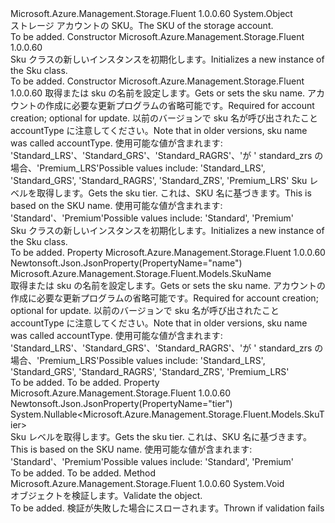 <Type Name="Sku" FullName="Microsoft.Azure.Management.Storage.Fluent.Models.Sku">
  <TypeSignature Language="C#" Value="public class Sku" />
  <TypeSignature Language="ILAsm" Value=".class public auto ansi beforefieldinit Sku extends System.Object" />
  <TypeSignature Language="DocId" Value="T:Microsoft.Azure.Management.Storage.Fluent.Models.Sku" />
  <TypeSignature Language="VB.NET" Value="Public Class Sku" />
  <TypeSignature Language="F#" Value="type Sku = class" />
  <AssemblyInfo>
    <AssemblyName>Microsoft.Azure.Management.Storage.Fluent</AssemblyName>
    <AssemblyVersion>1.0.0.60</AssemblyVersion>
  </AssemblyInfo>
  <Base>
    <BaseTypeName>System.Object</BaseTypeName>
  </Base>
  <Interfaces />
  <Docs>
    <summary>
            <span data-ttu-id="420e1-101">ストレージ アカウントの SKU。</span><span class="sxs-lookup"><span data-stu-id="420e1-101">The SKU of the storage account.</span></span>
            </summary>
    <remarks>To be added.</remarks>
  </Docs>
  <Members>
    <Member MemberName=".ctor">
      <MemberSignature Language="C#" Value="public Sku ();" />
      <MemberSignature Language="ILAsm" Value=".method public hidebysig specialname rtspecialname instance void .ctor() cil managed" />
      <MemberSignature Language="DocId" Value="M:Microsoft.Azure.Management.Storage.Fluent.Models.Sku.#ctor" />
      <MemberSignature Language="VB.NET" Value="Public Sub New ()" />
      <MemberType>Constructor</MemberType>
      <AssemblyInfo>
        <AssemblyName>Microsoft.Azure.Management.Storage.Fluent</AssemblyName>
        <AssemblyVersion>1.0.0.60</AssemblyVersion>
      </AssemblyInfo>
      <Parameters />
      <Docs>
        <summary>
            <span data-ttu-id="420e1-102">Sku クラスの新しいインスタンスを初期化します。</span><span class="sxs-lookup"><span data-stu-id="420e1-102">Initializes a new instance of the Sku class.</span></span>
            </summary>
        <remarks>To be added.</remarks>
      </Docs>
    </Member>
    <Member MemberName=".ctor">
      <MemberSignature Language="C#" Value="public Sku (Microsoft.Azure.Management.Storage.Fluent.Models.SkuName name, Nullable&lt;Microsoft.Azure.Management.Storage.Fluent.Models.SkuTier&gt; tier = null);" />
      <MemberSignature Language="ILAsm" Value=".method public hidebysig specialname rtspecialname instance void .ctor(valuetype Microsoft.Azure.Management.Storage.Fluent.Models.SkuName name, valuetype System.Nullable`1&lt;valuetype Microsoft.Azure.Management.Storage.Fluent.Models.SkuTier&gt; tier) cil managed" />
      <MemberSignature Language="DocId" Value="M:Microsoft.Azure.Management.Storage.Fluent.Models.Sku.#ctor(Microsoft.Azure.Management.Storage.Fluent.Models.SkuName,System.Nullable{Microsoft.Azure.Management.Storage.Fluent.Models.SkuTier})" />
      <MemberSignature Language="VB.NET" Value="Public Sub New (name As SkuName, Optional tier As Nullable(Of SkuTier) = null)" />
      <MemberSignature Language="F#" Value="new Microsoft.Azure.Management.Storage.Fluent.Models.Sku : Microsoft.Azure.Management.Storage.Fluent.Models.SkuName * Nullable&lt;Microsoft.Azure.Management.Storage.Fluent.Models.SkuTier&gt; -&gt; Microsoft.Azure.Management.Storage.Fluent.Models.Sku" Usage="new Microsoft.Azure.Management.Storage.Fluent.Models.Sku (name, tier)" />
      <MemberType>Constructor</MemberType>
      <AssemblyInfo>
        <AssemblyName>Microsoft.Azure.Management.Storage.Fluent</AssemblyName>
        <AssemblyVersion>1.0.0.60</AssemblyVersion>
      </AssemblyInfo>
      <Parameters>
        <Parameter Name="name" Type="Microsoft.Azure.Management.Storage.Fluent.Models.SkuName" />
        <Parameter Name="tier" Type="System.Nullable&lt;Microsoft.Azure.Management.Storage.Fluent.Models.SkuTier&gt;" />
      </Parameters>
      <Docs>
        <param name="name"><span data-ttu-id="420e1-103">取得または sku の名前を設定します。</span><span class="sxs-lookup"><span data-stu-id="420e1-103">Gets or sets the sku name.</span></span> <span data-ttu-id="420e1-104">アカウントの作成に必要な更新プログラムの省略可能です。</span><span class="sxs-lookup"><span data-stu-id="420e1-104">Required for account creation; optional for update.</span></span> <span data-ttu-id="420e1-105">以前のバージョンで sku 名が呼び出されたこと accountType に注意してください。</span><span class="sxs-lookup"><span data-stu-id="420e1-105">Note that in older versions, sku name was called accountType.</span></span> <span data-ttu-id="420e1-106">使用可能な値が含まれます: 'Standard_LRS'、'Standard_GRS'、'Standard_RAGRS'、'が ' standard_zrs の場合、'Premium_LRS'</span><span class="sxs-lookup"><span data-stu-id="420e1-106">Possible values include: 'Standard_LRS', 'Standard_GRS', 'Standard_RAGRS', 'Standard_ZRS', 'Premium_LRS'</span></span></param>
        <param name="tier"><span data-ttu-id="420e1-107">Sku レベルを取得します。</span><span class="sxs-lookup"><span data-stu-id="420e1-107">Gets the sku tier.</span></span> <span data-ttu-id="420e1-108">これは、SKU 名に基づきます。</span><span class="sxs-lookup"><span data-stu-id="420e1-108">This is based on the SKU name.</span></span> <span data-ttu-id="420e1-109">使用可能な値が含まれます: 'Standard'、'Premium'</span><span class="sxs-lookup"><span data-stu-id="420e1-109">Possible values include: 'Standard', 'Premium'</span></span></param>
        <summary>
            <span data-ttu-id="420e1-110">Sku クラスの新しいインスタンスを初期化します。</span><span class="sxs-lookup"><span data-stu-id="420e1-110">Initializes a new instance of the Sku class.</span></span>
            </summary>
        <remarks>To be added.</remarks>
      </Docs>
    </Member>
    <Member MemberName="Name">
      <MemberSignature Language="C#" Value="public Microsoft.Azure.Management.Storage.Fluent.Models.SkuName Name { get; set; }" />
      <MemberSignature Language="ILAsm" Value=".property instance valuetype Microsoft.Azure.Management.Storage.Fluent.Models.SkuName Name" />
      <MemberSignature Language="DocId" Value="P:Microsoft.Azure.Management.Storage.Fluent.Models.Sku.Name" />
      <MemberSignature Language="VB.NET" Value="Public Property Name As SkuName" />
      <MemberSignature Language="F#" Value="member this.Name : Microsoft.Azure.Management.Storage.Fluent.Models.SkuName with get, set" Usage="Microsoft.Azure.Management.Storage.Fluent.Models.Sku.Name" />
      <MemberType>Property</MemberType>
      <AssemblyInfo>
        <AssemblyName>Microsoft.Azure.Management.Storage.Fluent</AssemblyName>
        <AssemblyVersion>1.0.0.60</AssemblyVersion>
      </AssemblyInfo>
      <Attributes>
        <Attribute>
          <AttributeName>Newtonsoft.Json.JsonProperty(PropertyName="name")</AttributeName>
        </Attribute>
      </Attributes>
      <ReturnValue>
        <ReturnType>Microsoft.Azure.Management.Storage.Fluent.Models.SkuName</ReturnType>
      </ReturnValue>
      <Docs>
        <summary>
            <span data-ttu-id="420e1-111">取得または sku の名前を設定します。</span><span class="sxs-lookup"><span data-stu-id="420e1-111">Gets or sets the sku name.</span></span> <span data-ttu-id="420e1-112">アカウントの作成に必要な更新プログラムの省略可能です。</span><span class="sxs-lookup"><span data-stu-id="420e1-112">Required for account creation; optional for update.</span></span> <span data-ttu-id="420e1-113">以前のバージョンで sku 名が呼び出されたこと accountType に注意してください。</span><span class="sxs-lookup"><span data-stu-id="420e1-113">Note that in older versions, sku name was called accountType.</span></span> <span data-ttu-id="420e1-114">使用可能な値が含まれます: 'Standard_LRS'、'Standard_GRS'、'Standard_RAGRS'、'が ' standard_zrs の場合、'Premium_LRS'</span><span class="sxs-lookup"><span data-stu-id="420e1-114">Possible values include: 'Standard_LRS', 'Standard_GRS', 'Standard_RAGRS', 'Standard_ZRS', 'Premium_LRS'</span></span>
            </summary>
        <value>To be added.</value>
        <remarks>To be added.</remarks>
      </Docs>
    </Member>
    <Member MemberName="Tier">
      <MemberSignature Language="C#" Value="public Nullable&lt;Microsoft.Azure.Management.Storage.Fluent.Models.SkuTier&gt; Tier { get; }" />
      <MemberSignature Language="ILAsm" Value=".property instance valuetype System.Nullable`1&lt;valuetype Microsoft.Azure.Management.Storage.Fluent.Models.SkuTier&gt; Tier" />
      <MemberSignature Language="DocId" Value="P:Microsoft.Azure.Management.Storage.Fluent.Models.Sku.Tier" />
      <MemberSignature Language="VB.NET" Value="Public ReadOnly Property Tier As Nullable(Of SkuTier)" />
      <MemberSignature Language="F#" Value="member this.Tier : Nullable&lt;Microsoft.Azure.Management.Storage.Fluent.Models.SkuTier&gt;" Usage="Microsoft.Azure.Management.Storage.Fluent.Models.Sku.Tier" />
      <MemberType>Property</MemberType>
      <AssemblyInfo>
        <AssemblyName>Microsoft.Azure.Management.Storage.Fluent</AssemblyName>
        <AssemblyVersion>1.0.0.60</AssemblyVersion>
      </AssemblyInfo>
      <Attributes>
        <Attribute>
          <AttributeName>Newtonsoft.Json.JsonProperty(PropertyName="tier")</AttributeName>
        </Attribute>
      </Attributes>
      <ReturnValue>
        <ReturnType>System.Nullable&lt;Microsoft.Azure.Management.Storage.Fluent.Models.SkuTier&gt;</ReturnType>
      </ReturnValue>
      <Docs>
        <summary>
            <span data-ttu-id="420e1-115">Sku レベルを取得します。</span><span class="sxs-lookup"><span data-stu-id="420e1-115">Gets the sku tier.</span></span> <span data-ttu-id="420e1-116">これは、SKU 名に基づきます。</span><span class="sxs-lookup"><span data-stu-id="420e1-116">This is based on the SKU name.</span></span> <span data-ttu-id="420e1-117">使用可能な値が含まれます: 'Standard'、'Premium'</span><span class="sxs-lookup"><span data-stu-id="420e1-117">Possible values include: 'Standard', 'Premium'</span></span>
            </summary>
        <value>To be added.</value>
        <remarks>To be added.</remarks>
      </Docs>
    </Member>
    <Member MemberName="Validate">
      <MemberSignature Language="C#" Value="public virtual void Validate ();" />
      <MemberSignature Language="ILAsm" Value=".method public hidebysig newslot virtual instance void Validate() cil managed" />
      <MemberSignature Language="DocId" Value="M:Microsoft.Azure.Management.Storage.Fluent.Models.Sku.Validate" />
      <MemberSignature Language="VB.NET" Value="Public Overridable Sub Validate ()" />
      <MemberSignature Language="F#" Value="abstract member Validate : unit -&gt; unit&#xA;override this.Validate : unit -&gt; unit" Usage="sku.Validate " />
      <MemberType>Method</MemberType>
      <AssemblyInfo>
        <AssemblyName>Microsoft.Azure.Management.Storage.Fluent</AssemblyName>
        <AssemblyVersion>1.0.0.60</AssemblyVersion>
      </AssemblyInfo>
      <ReturnValue>
        <ReturnType>System.Void</ReturnType>
      </ReturnValue>
      <Parameters />
      <Docs>
        <summary>
            <span data-ttu-id="420e1-118">オブジェクトを検証します。</span><span class="sxs-lookup"><span data-stu-id="420e1-118">Validate the object.</span></span>
            </summary>
        <remarks>To be added.</remarks>
        <exception cref="T:Microsoft.Rest.ValidationException">
            <span data-ttu-id="420e1-119">検証が失敗した場合にスローされます。</span><span class="sxs-lookup"><span data-stu-id="420e1-119">Thrown if validation fails</span></span>
            </exception>
      </Docs>
    </Member>
  </Members>
</Type>